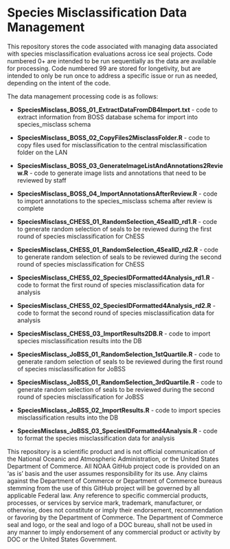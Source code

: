 # Species Misclassification Data Management

This repository stores the code associated with managing data associated with species misclassification evaluations across ice seal projects. Code numbered 0+ are intended to be run sequentially as the data are available for processing. Code numbered 99 are stored for longetivity, but are intended to only be run once to address a specific issue or run as needed, depending on the intent of the code.

The data management processing code is as follows:
* **SpeciesMisclass_BOSS_01_ExtractDataFromDB4Import.txt** - code to extract information from BOSS database schema for import into species_misclass schema
* **SpeciesMisclass_BOSS_02_CopyFiles2MisclassFolder.R** - code to copy files used for misclassification to the central misclassification folder on the LAN
* **SpeciesMisclass_BOSS_03_GenerateImageListAndAnnotations2Review.R** - code to generate image lists and annotations that need to be reviewed by staff
* **SpeciesMisclass_BOSS_04_ImportAnnotationsAfterReview.R** - code to import annotations to the species_misclass schema after review is complete

* **SpeciesMisclass_CHESS_01_RandomSelection_4SealID_rd1.R** - code to generate random selection of seals to be reviewed during the first round of species misclassification for ChESS
* **SpeciesMisclass_CHESS_01_RandomSelection_4SealID_rd2.R** - code to generate random selection of seals to be reviewed during the second round of species misclassification for ChESS
* **SpeciesMisclass_CHESS_02_SpeciesIDFormatted4Analysis_rd1.R** - code to format the first round of species misclassification data for analysis
* **SpeciesMisclass_CHESS_02_SpeciesIDFormatted4Analysis_rd2.R** - code to format the second round of species misclassification data for analysis
* **SpeciesMisclass_CHESS_03_ImportResults2DB.R** - code to import species misclassification results into the DB

* **SpeciesMisclass_JoBSS_01_RandomSelection_1stQuartile.R** - code to generate random selection of seals to be reviewed during the first round of species misclassification for JoBSS
* **SpeciesMisclass_JoBSS_01_RandomSelection_3rdQuartile.R** - code to generate random selection of seals to be reviewed during the second round of species misclassification for JoBSS
* **SpeciesMisclass_JoBSS_02_ImportResults.R** - code to import species misclassification results into the DB
* **SpeciesMisclass_JoBSS_03_SpeciesIDFormatted4Analysis.R** - code to format the species misclassification data for analysis

This repository is a scientific product and is not official communication of the National Oceanic and Atmospheric Administration, or the United States Department of Commerce. All NOAA GitHub project code is provided on an ‘as is’ basis and the user assumes responsibility for its use. Any claims against the Department of Commerce or Department of Commerce bureaus stemming from the use of this GitHub project will be governed by all applicable Federal law. Any reference to specific commercial products, processes, or services by service mark, trademark, manufacturer, or otherwise, does not constitute or imply their endorsement, recommendation or favoring by the Department of Commerce. The Department of Commerce seal and logo, or the seal and logo of a DOC bureau, shall not be used in any manner to imply endorsement of any commercial product or activity by DOC or the United States Government.